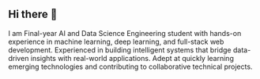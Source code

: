 ## Hi there 👋

 I am Final-year AI and Data Science Engineering student with hands-on experience
 in machine learning, deep learning, and full-stack web development.
 Experienced in building intelligent systems that bridge data-driven insights
 with real-world applications. Adept at quickly learning emerging technologies
 and contributing to collaborative technical projects.
<!--
**Dhivyakirthikannan/Dhivyakirthikannan** is a ✨ _special_ ✨ repository because its `README.md` (this file) appears on your GitHub profile.

Here are some ideas to get you started:

- 🔭 I’m currently working on ...
- 🌱 I’m currently learning ...
- 👯 I’m looking to collaborate on ...
- 🤔 I’m looking for help with ...
- 💬 Ask me about ...
- 📫 How to reach me: ...
- 😄 Pronouns: ...
- ⚡ Fun fact: ...
-->
